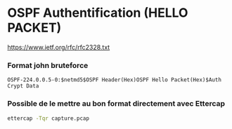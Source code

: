 

# OSPF Authentification (HELLO PACKET)

https://www.ietf.org/rfc/rfc2328.txt


### Format john bruteforce

```
OSPF-224.0.0.5-0:$netmd5$OSPF Header(Hex)OSPF Hello Packet(Hex)$Auth Crypt Data
```

### Possible de le mettre au bon format directement avec Ettercap

```bash
ettercap -Tqr capture.pcap 
```


